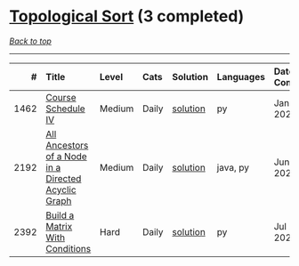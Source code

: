 # [Topological Sort](<https://leetcode.com/tag/Topological-Sort/>) (3 completed)

*[Back to top](<../../README.md>)*

------

|    # | Title                                                                                                                                      | Level   | Cats   | Solution                                                                       | Languages   | Date Complete   |
|-----:|:-------------------------------------------------------------------------------------------------------------------------------------------|:--------|:-------|:-------------------------------------------------------------------------------|:------------|:----------------|
| 1462 | [Course Schedule IV](<https://leetcode.com/problems/course-schedule-iv>)                                                                   | Medium  | Daily  | [solution](<../_1462. Course Schedule IV.md>)                                  | py          | Jan 27, 2025    |
| 2192 | [All Ancestors of a Node in a Directed Acyclic Graph](<https://leetcode.com/problems/all-ancestors-of-a-node-in-a-directed-acyclic-graph>) | Medium  | Daily  | [solution](<../_2192. All Ancestors of a Node in a Directed Acyclic Graph.md>) | java, py    | Jun 29, 2024    |
| 2392 | [Build a Matrix With Conditions](<https://leetcode.com/problems/build-a-matrix-with-conditions>)                                           | Hard    | Daily  | [solution](<../_2392. Build a Matrix With Conditions.md>)                      | py          | Jul 21, 2024    |